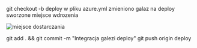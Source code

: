git checkout -b deploy
w pliku azure.yml zmieniono galaz na deploy
sworzone miejsce wdrozenia
 
 ![miejsce dostarczania](https://ibb.co/0XKq7wV)
 
 git add . && git commit -m "Integracja galezi deploy"
 git push origin deploy

